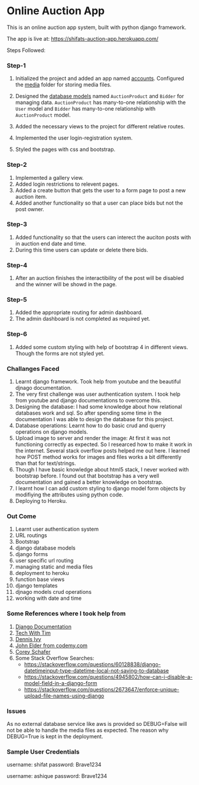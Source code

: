 # Online Auction App

This is an online auction app system, built with python django framework.

The app is live at: https://shifats-auction-app.herokuapp.com/
<br>

Steps Followed:

### Step-1

1. Initialized the project and added an app named [accounts](./accounts). Configured the [media](./media) folder for storing media files.

2. Designed the [database models](./accounts/models.py) named `AuctionProduct` and `Bidder` for managing data. `AuctionProduct` has many-to-one relationship with the `User` model and `Bidder` has many-to-one relationship with `AuctionProduct` model.

3. Added the necessary views to the project for different relative routes.

4. Implemented the user login-registration system.

5. Styled the pages with css and bootstrap.

### Step-2

1. Implemented a gallery view.
2. Added login restrictions to relevent pages.
3. Added a create button that gets the user to a form page to post a new auction item.
4. Added another functionality so that a user can place bids but not the post owner.

### Step-3

1. Added functionality so that the users can interect the auciton posts with in auction end date and time.
2. During this time users can update or delete there bids.

### Step-4
1. After an auction finishes the interactibility of the post will be disabled and the winner will be showd in the page.

### Step-5
1. Added the appropriate routing for admin dashboard.
2. The admin dashboard is not completed as required yet.

### Step-6
1. Added some custom styling with help of bootstrap 4 in different views. Though the forms are not styled yet.


### Challanges Faced

1. Learnt django framework. Took help from youtube and the beautiful djnago documentation. 
2. The very first challenge was user authentication system. I took help from youtube and django documentations to overcome this.
3. Designing the database: I had some knowledge about how relational databases work and sql. So after spending some time in the documentation I was able to design the database for this project.
4. Database operations: Learnt how to do basic crud and querry operations on django models.
5. Upload image to server and render the image: At first it was not functioning correctly as expected. So I researced how to make it work in the internet. Several stack overflow posts helped me out here. I learned how POST method works for images and files works a bit differently than that for text/strings.
6. Though I have basic knowledge about html5 stack, I never worked with bootstrap before. I found out that bootstrap has a very well documentation and gained a better knowledge on bootstrap.
7. I learnt how I can add custom styling to django model form objects by modifiying the attributes using python code.
8. Deploying to Heroku.

### Out Come
1. Learnt user authentication system 
2. URL routings
3. Bootstrap
4. django database models
5. django forms
6. user specific url routing
7. managing static and media files
8. deployment to heroku
9. function base views
10. django templates
11. djnago models crud operations
12. working with date and time

### Some References where I took help from
1. [Django Documentation](https://docs.djangoproject.com/en/4.0/)
2. [Tech With Tim](https://www.youtube.com/c/TechWithTim)
3. [Dennis Ivy](https://www.youtube.com/channel/UCTZRcDjjkVajGL6wd76UnGg)
4. [John Elder from codemy.com](https://www.youtube.com/channel/UCFB0dxMudkws1q8w5NJEAmw)
5. [Corey Schafer](https://www.youtube.com/channel/UCCezIgC97PvUuR4_gbFUs5g)
6. Some Stack Overflow Searches:
    * https://stackoverflow.com/questions/60128838/django-datetimeinput-type-datetime-local-not-saving-to-database
    * https://stackoverflow.com/questions/4945802/how-can-i-disable-a-model-field-in-a-django-form
    * https://stackoverflow.com/questions/2673647/enforce-unique-upload-file-names-using-django

### Issues
As no external database service like aws is provided so DEBUG=False will not be able to handle the media files as expected. The reason why DEBUG=True is kept in the deployment.

### Sample User Credentials
username: shifat
password: Brave1234

username: ashique
password: Brave1234
